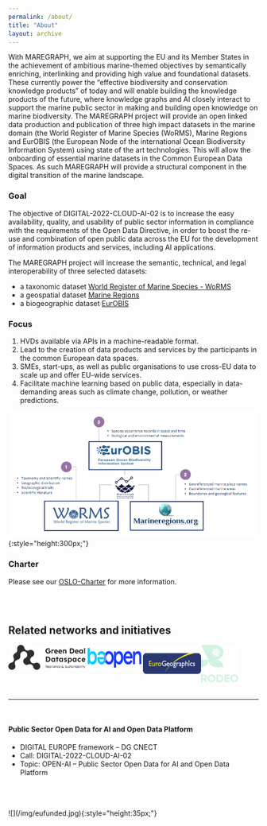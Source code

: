 ```yaml
---
permalink: /about/
title: "About"
layout: archive
---
```

With MAREGRAPH, we aim at supporting the EU and its Member States in the achievement of ambitious marine-themed objectives by semantically enriching, interlinking and providing high value and foundational datasets. These currently power the “effective biodiversity and conservation knowledge products” of today and will enable building the knowledge products of the future, where knowledge graphs and AI closely interact to support the marine public sector in making and building open knowledge on marine biodiversity. The MAREGRAPH project will provide an open linked data production and publication of three high impact datasets in the marine domain (the World Register of Marine Species (WoRMS), Marine Regions and EurOBIS (the European Node of the international Ocean Biodiversity Information System) using state of the art technologies. This will allow the onboarding of essential marine datasets in the Common European Data Spaces. As such MAREGRAPH will provide a structural component in the digital transition of the marine landscape.

### Goal
 The objective of DIGITAL-2022-CLOUD-AI-02 is to increase the easy availability, quality, and usability of public sector information in compliance with the requirements of the Open Data Directive, in order to boost the re-use and combination of open public data across the EU for the development of information products and services, including AI applications.

The MAREGRAPH project will increase the semantic, technical, and legal interoperability of three selected datasets: 

- a taxonomic dataset [World Register of Marine Species - WoRMS](https://www.marinespecies.org/)
- a geospatial dataset [Marine Regions](https://www.marineregions.org/)
- a biogeographic dataset [EurOBIS](https://www.eurobis.org/)

  
### Focus
1. HVDs available via APIs in a machine-readable format.
2. Lead to the creation of data products and services by the participants in the common European data spaces. ​
3. SMEs, start-ups, as well as public organisations to use cross-EU data to scale up and offer EU-wide services.​
4. Facilitate machine learning based on public data, especially in data-demanding areas such as climate change, pollution, or weather predictions.

![](/img/HVDS_v1.png){:style="height:300px;"}

### Charter
Please see our [OSLO-Charter](/files/Charter_Maregraph_OSLO.pdf) for more information. 

<br />
<br />

## Related networks and initiatives  

<div style="display:flex;flexDirection:column">
<div style="flex">
<a href="https://green-deal-dataspace.eu/about/" target="_blank"><img src="/img/Green_Deal_Dataspace_logo.png" alt="Green Deal Dataspace" style="height:50px;"></a>
</div>
<div style="flex:1">
<a href="https://beopen-dep.eu/" target="_blank"><img src="/img/beopenlogo.png" alt="BeOpen" style="height:50px;"></a>
</div>
<div style="flex:1">
<a href="https://www.mapsforeurope.org/" target="_blank"><img src="/img/eurogeographics.png" alt="OME2" style="height:75px;"></a>
</div>
<div style="flex:1">
<a href="https://rodeo-project.eu/" target="_blank"><img src="/img/rodeo-logo-light-green.svg" alt="RODEO" style="height:75px;"></a>
</div>
</div>
<br />

---

<br />

#### Public Sector Open Data for AI and Open Data Platform
 - DIGITAL EUROPE framework – DG CNECT ​
 - Call: DIGITAL-2022-CLOUD-AI-02 ​
 - Topic: OPEN-AI – Public Sector Open Data for AI and Open Data Platform
<br />
<br />
<br />
![](/img/eufunded.jpg){:style="height:35px;"}

